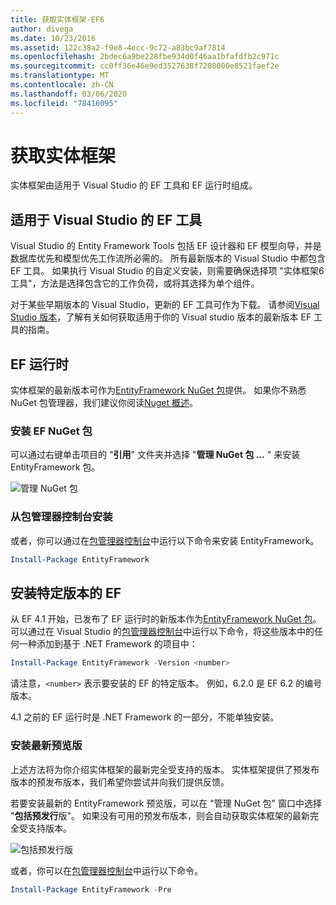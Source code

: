 ```yaml
---
title: 获取实体框架-EF6
author: divega
ms.date: 10/23/2016
ms.assetid: 122c38a2-f9e8-4ecc-9c72-a83bc9af7814
ms.openlocfilehash: 2bdec6a9be228fbe934d0f46aa1bfafdfb2c971c
ms.sourcegitcommit: cc0ff36e46e9ed3527638f7208000e8521faef2e
ms.translationtype: MT
ms.contentlocale: zh-CN
ms.lasthandoff: 03/06/2020
ms.locfileid: "78416095"
---
```

# <a name="get-entity-framework"></a>获取实体框架
实体框架由适用于 Visual Studio 的 EF 工具和 EF 运行时组成。

## <a name="ef-tools-for-visual-studio"></a>适用于 Visual Studio 的 EF 工具

Visual Studio 的 Entity Framework Tools 包括 EF 设计器和 EF 模型向导，并是数据库优先和模型优先工作流所必需的。 所有最新版本的 Visual Studio 中都包含 EF 工具。 如果执行 Visual Studio 的自定义安装，则需要确保选择项 "实体框架6工具"，方法是选择包含它的工作负荷，或将其选择为单个组件。

对于某些早期版本的 Visual Studio，更新的 EF 工具可作为下载。 请参阅[Visual Studio 版本](~/ef6/what-is-new/visual-studio.md)，了解有关如何获取适用于你的 Visual studio 版本的最新版本 EF 工具的指南。

## <a name="ef-runtime"></a>EF 运行时

实体框架的最新版本可作为[EntityFramework NuGet 包](https://nuget.org/packages/EntityFramework/)提供。 如果你不熟悉 NuGet 包管理器，我们建议你阅读[Nuget 概述](https://docs.microsoft.com/nuget/consume-packages/overview-and-workflow)。

### <a name="installing-the-ef-nuget-package"></a>安装 EF NuGet 包

可以通过右键单击项目的 "**引用**" 文件夹并选择 "**管理 NuGet 包 ...** " 来安装 EntityFramework 包。

![管理 NuGet 包](~/ef6/media/managenugetpackages.png)

### <a name="installing-from-package-manager-console"></a>从包管理器控制台安装

或者，你可以通过在[包管理器控制台](https://docs.nuget.org/docs/start-here/using-the-package-manager-console)中运行以下命令来安装 EntityFramework。

``` powershell
Install-Package EntityFramework
```

## <a name="installing-a-specific-version-of-ef"></a>安装特定版本的 EF

从 EF 4.1 开始，已发布了 EF 运行时的新版本作为[EntityFramework NuGet 包](https://www.nuget.org/packages/EntityFramework/)。 可以通过在 Visual Studio 的[包管理器控制台](https://docs.nuget.org/docs/start-here/using-the-package-manager-console)中运行以下命令，将这些版本中的任何一种添加到基于 .NET Framework 的项目中：

``` powershell
Install-Package EntityFramework -Version <number>
```

请注意，`<number>` 表示要安装的 EF 的特定版本。 例如，6.2.0 是 EF 6.2 的编号版本。   

4\.1 之前的 EF 运行时是 .NET Framework 的一部分，不能单独安装。

### <a name="installing-the-latest-preview"></a>安装最新预览版

上述方法将为你介绍实体框架的最新完全受支持的版本。 实体框架提供了预发布版本的预发布版本，我们希望你尝试并向我们提供反馈。

若要安装最新的 EntityFramework 预览版，可以在 "管理 NuGet 包" 窗口中选择 "**包括预发行**版"。 如果没有可用的预发布版本，则会自动获取实体框架的最新完全受支持版本。

![包括预发行版](~/ef6/media/includeprerelease.png)

或者，你可以在[包管理器控制台](https://docs.nuget.org/docs/start-here/using-the-package-manager-console)中运行以下命令。

``` powershell
Install-Package EntityFramework -Pre
```
